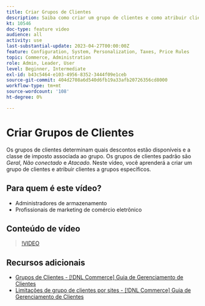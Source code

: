 ```yaml
---
title: Criar Grupos de Clientes
description: Saiba como criar um grupo de clientes e como atribuir clientes a grupos específicos, que determinam os descontos disponíveis e a classe de imposto associada.
kt: 10546
doc-type: feature video
audience: all
activity: use
last-substantial-update: 2023-04-27T00:00:00Z
feature: Configuration, System, Personalization, Taxes, Price Rules
topic: Commerce, Administration
role: Admin, Leader, User
level: Beginner, Intermediate
exl-id: b43c5464-e103-4956-8352-3444f09e1ceb
source-git-commit: 404d2708a6d540d6fb19a33afb20726356cd8000
workflow-type: tm+mt
source-wordcount: '108'
ht-degree: 0%

---
```


# Criar Grupos de Clientes

Os grupos de clientes determinam quais descontos estão disponíveis e a classe de imposto associada ao grupo. Os grupos de clientes padrão são _Geral_, _Não conectado_ e _Atacado_. Neste vídeo, você aprenderá a criar um grupo de clientes e atribuir clientes a grupos específicos.

## Para quem é este vídeo?

- Administradores de armazenamento
- Profissionais de marketing de comércio eletrônico

## Conteúdo de vídeo

>[!VIDEO](https://video.tv.adobe.com/v/343660?quality=12&learn=on)

## Recursos adicionais

- [Grupos de Clientes - [!DNL Commerce] Guia de Gerenciamento de Clientes](https://experienceleague.adobe.com/docs/commerce-admin/customers/customers-menu/customer-groups.html?lang=pt-BR)
- [Limitações de grupo de clientes por sites - [!DNL Commerce] Guia de Gerenciamento de Clientes](https://developer.adobe.com/commerce/php/development/components/indexing/optimization/#customer-group-limitations-by-websites)
